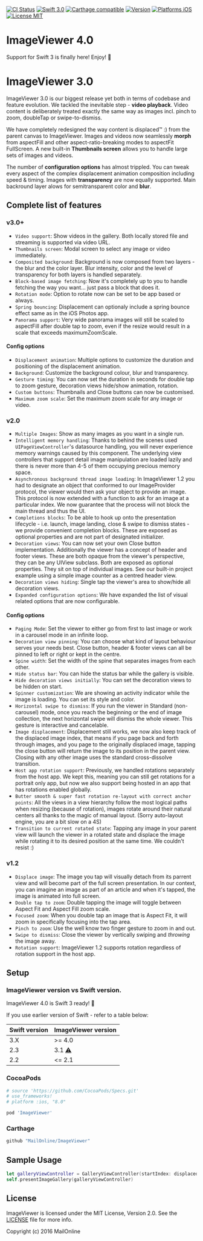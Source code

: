 
[![CI Status](http://img.shields.io/travis/MailOnline/ImageViewer.svg?style=flat)](https://travis-ci.org/MailOnline/ImageViewer)
[![Swift 3.0](https://img.shields.io/badge/Swift-3.0-orange.svg?style=flat)](https://developer.apple.com/swift/)
[![Carthage compatible](https://img.shields.io/badge/Carthage-compatible-4BC51D.svg?style=flat)](https://github.com/Carthage/Carthage)
[![Version](https://img.shields.io/cocoapods/v/ImageViewer.svg?style=flat)](http://cocoadocs.org/docsets/ImageViewer)
[![Platforms iOS](https://img.shields.io/badge/Platforms-iOS-lightgray.svg?style=flat)](https://developer.apple.com/swift/)
[![License MIT](https://img.shields.io/badge/License-MIT-lightgrey.svg?style=flat)](https://opensource.org/licenses/MIT)

# ImageViewer 4.0

Support for Swift 3 is finally here! Enjoy! 🎉

# ImageViewer 3.0

ImageViewer 3.0 is our biggest release yet both in terms of codebase and feature evolution. We tackled the inevitable step - **video playback**. Video content is deliberately treated exactly the same way as images incl. pinch to zoom, doubleTap or swipe-to-dismiss.

We have completely redesigned the way content is displaced™ :) from the parent canvas to ImageViewer. Images and videos now seamlessly **morph** from aspectFill and other aspect-ratio-breaking modes to aspectFit FullScreen. A new built-in **Thumbnails screen** allows you to handle large sets of images and videos.

The number of **configuration options** has almost trippled. You can tweak every aspect of the complex displacement animation composition including speed & timing. Images with **transparency** are now equally supported. Main backround layer alows for semitransparent color and **blur**.

## Complete list of features

### v3.0+

* `Video support`: Show videos in the gallery. Both locally stored file and streaming is supported via video URL.
* `Thumbnails screen`: Modal screen to select any image or video immediately.
* `Composited background`: Background is now composed from two layers - the blur and the color layer. Blur intensity, color and the level of transparency for both layers is handled separately.
* `Block-based image fetching`: Now it's completely up to you to handle fetching the way you want... just pass a block that does it.
* `Rotation mode`: Option to rotate now can be set to be app based or always.
* `Spring bouncing`: Displacement can optionaly include a spring bounce effect same as in the iOS Photos app.
* `Panorama support`: Very wide panorama images will still be scaled to aspectFill after double tap to zoom, even if the resize would result in a scale that exceeds maximumZoomScale.

#### Config options
* `Displacement animation`: Multiple options to customize the duration and positioning of the displacement animation.
* `Background`: Customize the background colour, blur and transparency.
* `Gesture timing`: You can now set the duration in seconds for double tap to zoom gesture, decoration views hide/show animation, rotation.
* `Custom buttons`: Thumbnails and Close buttons can now be customised.
* `Maximum zoom scale`: Set the maximum zoom scale for any image or video.


### v2.0

* `Multiple Images`: Show as many images as you want in a single run.
* `Intelligent memory handling`: Thanks to behind the scenes used `UIPageViewController`'s datasource handling, you will never experience memory warnings caused by this component. The underlying view controllers that support detail image manipulation are loaded lazily and there is never more than 4-5 of them occupying precious memory space.
* `Asynchronous background thread image loading`: In ImageViewer 1.2 you had to designate an object that conformed to our ImageProvider protocol, the viewer would then ask your object to provide an image. This protocol is now extended with a function to ask for an image at a particular index. We now guarantee that the process will not block the main thread and thus the UI.
* `Completions blocks`: To be able to hook up onto the presentation lifecycle - i.e. launch, image landing, close & swipe to dismiss states - we provide convenient completion blocks. These are exposed as optional properties and are not part of designated initializer.
* `Decoration views`: You can now set your own Close button implementation. Additionally the viewer has a concept of header and footer views. These are both opaque from the viewer's perspective, they can be any UIView subclass. Both are exposed as optional properties. They sit on top of individual images. See our built-in project example using a simple image counter as a centred header view.
* `Decoration views hiding`: Single tap the viewer's area to show/hide all decoration views.
* `Expanded configuration options`: We have expanded the list of visual related options that are now configurable.

#### Config options
* `Paging Mode`: Set the viewer to either go from first to last image or work in a carousel mode in an infinite loop.
* `Decoration view pinning`: You can choose what kind of layout behaviour serves your needs best. Close button, header & footer views can all be pinned to left or right or kept in the centre.
* `Spine width`: Set the width of the spine that separates images from each other.
* `Hide status bar`: You can hide the status bar while the gallery is visible.
* `Hide decoration views initially`: You can set the decoration views to be hidden on start.
* `Spinner customization`: We are showing an activity indicator while the image is loading. You can set its style and color.
* `Horizontal swipe to dismiss`: If you run the viewer in Standard (non-carousel) mode, once you reach the beginning or the end of image collection, the next horizontal swipe will dismiss the whole viewer. This gesture is interactive and cancelable.
* `Image displacement`: Displacement still works, we now also keep track of the displaced image index, that means if you page back and forth through images, and you page to the originally displaced image, tapping the close button will return the image to its position in the parent view. Closing with any other image uses the standard cross-dissolve transition.
* `Host app rotation support`: Previously, we handled rotations separately from the host app. We kept this, meaning you can still get rotations for a portrait only app, but now we also support being hosted in an app that has rotations enabled globally.
* `Butter smooth & super fast rotation re-layout with correct anchor points`: All the views in a view hierarchy follow the most logical paths when resizing (because of rotation), images rotate around their natural centers all thanks to the magic of manual layout. (Sorry auto-layout engine, you are a bit slow on a 4S)
* `Transition to current rotated state`: Tapping any image in your parent view will launch the viewer in a rotated state and displace the image while rotating it to its desired position at the same time. We couldn't resist :)

### v1.2

* `Displace image`: The image you tap will visually detach from its parrent view and will become part of the full screen presentation. In our context, you can imagine an image as part of an article and when it's tapped, the image is animated into full screen.
* `Double tap to zoom`: Double tapping the image will toggle between Aspect Fit and Aspect Fill zoom scale.
* `Focused zoom`: When you double tap an image that is Aspect Fit, it will zoom in specifically focusing into the tap area.
* `Pinch to zoom`: Use the well know two finger gesture to zoom in and out.
* `Swipe to dismiss`: Close the viewer by vertically swiping and *throwing* the image away.
* `Rotation support`: ImageViewer 1.2 supports rotation regardless of rotation support in the host app.

## Setup

### ImageViewer version vs Swift version.

ImageViewer 4.0 is Swift 3 ready! 🎉

If you use earlier version of Swift - refer to a table below:

| Swift version | ImageViewer version               |
| ------------- | --------------------------------- |
| 3.X           | >= 4.0                            |
| 2.3           | 3.1 [⚠️](CHANGELOG.md#version-31) |
| 2.2           | <= 2.1                            |

### CocoaPods

```ruby
# source 'https://github.com/CocoaPods/Specs.git'
# use_frameworks!
# platform :ios, "8.0"

pod 'ImageViewer'
```

### Carthage

```ruby
github "MailOnline/ImageViewer"
```

## Sample Usage

```swift
let galleryViewController = GalleryViewController(startIndex: displacedViewIndex, itemsDatasource: self, displacedViewsDatasource: self, configuration: galleryConfiguration)
self.presentImageGallery(galleryViewController)
```

## License

ImageViewer is licensed under the MIT License, Version 2.0. See the [LICENSE](LICENSE) file for more info.

Copyright (c) 2016 MailOnline
